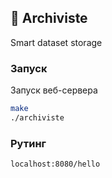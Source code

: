 ## 📘 Archiviste 
Smart dataset storage

### Запуск
Запуск веб-сервера
```sh
make
./archiviste
```

### Рутинг
```sh
localhost:8080/hello
```
